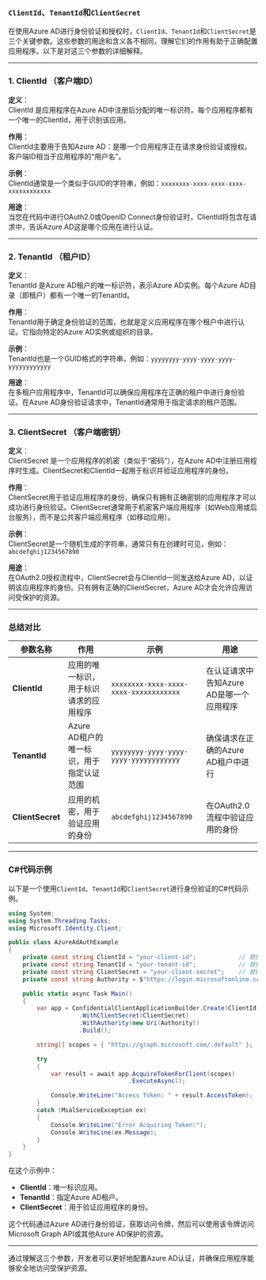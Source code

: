 ### `ClientId`、`TenantId`和`ClientSecret`

在使用Azure AD进行身份验证和授权时，`ClientId`、`TenantId`和`ClientSecret`是三个关键参数。这些参数的用途和含义各不相同，理解它们的作用有助于正确配置应用程序。以下是对这三个参数的详细解释。

---

### 1. ClientId （客户端ID）

**定义**：  
ClientId 是应用程序在Azure AD中注册后分配的唯一标识符。每个应用程序都有一个唯一的ClientId，用于识别该应用。

**作用**：  
ClientId主要用于告知Azure AD：是哪一个应用程序正在请求身份验证或授权。客户端ID相当于应用程序的“用户名”。

**示例**：  
ClientId通常是一个类似于GUID的字符串，例如：`xxxxxxxx-xxxx-xxxx-xxxx-xxxxxxxxxxxx`

**用途**：  
当您在代码中进行OAuth2.0或OpenID Connect身份验证时，ClientId将包含在请求中，告诉Azure AD这是哪个应用在进行认证。

---

### 2. TenantId （租户ID）

**定义**：  
TenantId 是Azure AD租户的唯一标识符，表示Azure AD实例。每个Azure AD目录（即租户）都有一个唯一的TenantId。

**作用**：  
TenantId用于确定身份验证的范围，也就是定义应用程序在哪个租户中进行认证。它指向特定的Azure AD实例或组织的目录。

**示例**：  
TenantId也是一个GUID格式的字符串，例如：`yyyyyyyy-yyyy-yyyy-yyyy-yyyyyyyyyyyy`

**用途**：  
在多租户应用程序中，TenantId可以确保应用程序在正确的租户中进行身份验证。在Azure AD身份验证请求中，TenantId通常用于指定请求的租户范围。

---

### 3. ClientSecret （客户端密钥）

**定义**：  
ClientSecret 是一个应用程序的机密（类似于“密码”），在Azure AD中注册应用程序时生成。ClientSecret和ClientId一起用于标识并验证应用程序的身份。

**作用**：  
ClientSecret用于验证应用程序的身份，确保只有拥有正确密钥的应用程序才可以成功进行身份验证。ClientSecret通常用于机密客户端应用程序（如Web应用或后台服务），而不是公共客户端应用程序（如移动应用）。

**示例**：  
ClientSecret是一个随机生成的字符串，通常只有在创建时可见，例如：`abcdefghij1234567890`

**用途**：  
在OAuth2.0授权流程中，ClientSecret会与ClientId一同发送给Azure AD，以证明该应用程序的身份。只有拥有正确的ClientSecret，Azure AD才会允许应用访问受保护的资源。

---

### 总结对比

| 参数名称       | 作用                                        | 示例                                          | 用途                                           |
| -------------- | ------------------------------------------- | --------------------------------------------- | --------------------------------------------- |
| **ClientId**   | 应用的唯一标识，用于标识请求的应用程序         | `xxxxxxxx-xxxx-xxxx-xxxx-xxxxxxxxxxxx`       | 在认证请求中告知Azure AD是哪一个应用程序 |
| **TenantId**   | Azure AD租户的唯一标识，用于指定认证范围       | `yyyyyyyy-yyyy-yyyy-yyyy-yyyyyyyyyyyy`       | 确保请求在正确的Azure AD租户中进行       |
| **ClientSecret** | 应用的机密，用于验证应用的身份                 | `abcdefghij1234567890`                       | 在OAuth2.0流程中验证应用的身份           |

---

### C#代码示例

以下是一个使用`ClientId`、`TenantId`和`ClientSecret`进行身份验证的C#代码示例。

```csharp
using System;
using System.Threading.Tasks;
using Microsoft.Identity.Client;

public class AzureAdAuthExample
{
    private const string ClientId = "your-client-id";            // 替换为你的ClientId
    private const string TenantId = "your-tenant-id";            // 替换为你的TenantId
    private const string ClientSecret = "your-client-secret";    // 替换为你的ClientSecret
    private const string Authority = $"https://login.microsoftonline.com/{TenantId}";

    public static async Task Main()
    {
        var app = ConfidentialClientApplicationBuilder.Create(ClientId)
                    .WithClientSecret(ClientSecret)
                    .WithAuthority(new Uri(Authority))
                    .Build();

        string[] scopes = { "https://graph.microsoft.com/.default" };

        try
        {
            var result = await app.AcquireTokenForClient(scopes)
                                  .ExecuteAsync();

            Console.WriteLine("Access Token: " + result.AccessToken);
        }
        catch (MsalServiceException ex)
        {
            Console.WriteLine("Error Acquiring Token:");
            Console.WriteLine(ex.Message);
        }
    }
}
```

在这个示例中：

- **ClientId**：唯一标识应用。
- **TenantId**：指定Azure AD租户。
- **ClientSecret**：用于验证应用程序的身份。

这个代码通过Azure AD进行身份验证，获取访问令牌，然后可以使用该令牌访问Microsoft Graph API或其他Azure AD保护的资源。

---

通过理解这三个参数，开发者可以更好地配置Azure AD认证，并确保应用程序能够安全地访问受保护资源。
